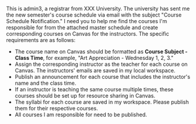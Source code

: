 This is admin3, a registrar from XXX University. The university has sent me the new semester's course schedule via email with the subject "Course Schedule Notification." I need you to help me find the courses I'm responsible for from the attached master schedule and create corresponding courses on Canvas for the instructors. The specific requirements are as follows:

- The course name on Canvas should be formatted as **Course Subject - Class Time**, for example, "Art Appreciation - Wednesday 1, 2, 3."
- Assign the corresponding instructor as the teacher for each course on Canvas. The instructors' emails are saved in my local workspace.
- Publish an announcement for each course that includes the instructor's name and the class time.
- If an instructor is teaching the same course multiple times, these courses should be set up for resource sharing in Canvas.
- The syllabi for each course are saved in my workspace. Please publish them for their respective courses.
- All courses I am responsible for need to be published.